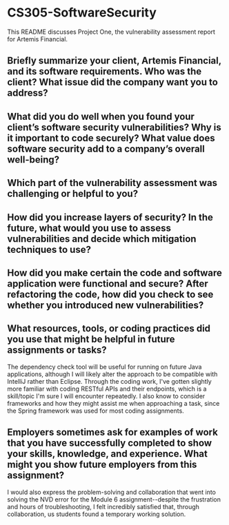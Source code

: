 # CS305-SoftwareSecurity
This README discusses Project One, the vulnerability assessment report for Artemis Financial.

Briefly summarize your client, Artemis Financial, and its software requirements. Who was the client? What issue did the company want you to address?
--


What did you do well when you found your client’s software security vulnerabilities? Why is it important to code securely? What value does software security add to a company’s overall well-being?
--


Which part of the vulnerability assessment was challenging or helpful to you?
--


How did you increase layers of security? In the future, what would you use to assess vulnerabilities and decide which mitigation techniques to use?
--


How did you make certain the code and software application were functional and secure? After refactoring the code, how did you check to see whether you introduced new vulnerabilities?
--


What resources, tools, or coding practices did you use that might be helpful in future assignments or tasks?
--
The dependency check tool will be useful for running on future Java applications, although I will likely alter the approach to be compatible with IntelliJ rather than Eclipse. Through the coding work, I've gotten slightly more familiar with coding RESTful APIs and their endpoints, which is a skill/topic I'm sure I will encounter repeatedly. I also know to consider frameworks and how they might assist me when approaching a task, since the Spring framework was used for most coding assignments.

Employers sometimes ask for examples of work that you have successfully completed to show your skills, knowledge, and experience. What might you show future employers from this assignment?
--

I would also express the problem-solving and collaboration that went into solving the NVD error for the Module 6 assignment--despite the frustration and hours of troubleshooting, I felt incredibly satisfied that, through collaboration, us students found a temporary working solution.
